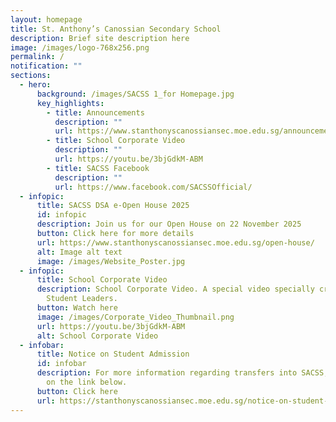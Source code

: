 ```yaml
---
layout: homepage
title: St. Anthony’s Canossian Secondary School
description: Brief site description here
image: /images/logo-768x256.png
permalink: /
notification: ""
sections:
  - hero:
      background: /images/SACSS 1_for Homepage.jpg
      key_highlights:
        - title: Announcements
          description: ""
          url: https://www.stanthonyscanossiansec.moe.edu.sg/announcements/
        - title: School Corporate Video
          description: ""
          url: https://youtu.be/3bjGdkM-ABM
        - title: SACSS Facebook
          description: ""
          url: https://www.facebook.com/SACSSOfficial/
  - infopic:
      title: SACSS DSA e-Open House 2025
      id: infopic
      description: Join us for our Open House on 22 November 2025
      button: Click here for more details
      url: https://www.stanthonyscanossiansec.moe.edu.sg/open-house/
      alt: Image alt text
      image: /images/Website_Poster.jpg
  - infopic:
      title: School Corporate Video
      description: School Corporate Video. A special video specially created by our
        Student Leaders.
      button: Watch here
      image: /images/Corporate_Video_Thumbnail.png
      url: https://youtu.be/3bjGdkM-ABM
      alt: School Corporate Video
  - infobar:
      title: Notice on Student Admission
      id: infobar
      description: For more information regarding transfers into SACSS, please click
        on the link below.
      button: Click here
      url: https://stanthonyscanossiansec.moe.edu.sg/notice-on-student-admission/
---
```

